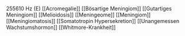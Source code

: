255610 Hz (E)
[[Acromegalie]]
[[Bösartige Meningiom]]
[[Gutartiges Meningiom]]
[[Melioidosis]]
[[Meningeome]]
[[Meningiom]]
[[Meningiomatosis]]
[[Somatotropin Hypersekretion]]
[[Unangemessen Wachstumshormon]]
[[Whitmore-Krankheit]]